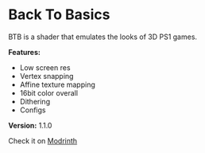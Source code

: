 # Back To Basics

BTB is a shader that emulates the looks of 3D PS1 games.

**Features:**

- Low screen res
- Vertex snapping
- Affine texture mapping
- 16bit color overall
- Dithering
- Configs

**Version:** 1.1.0

Check it on [Modrinth](https://modrinth.com/shader/btb-back-to-basics)
